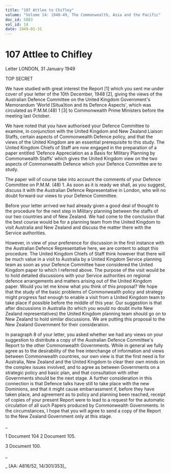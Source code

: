 ```yaml
---
title: "107 Attlee to Chifley"
volume: "Volume 14: 1948-49, The Commonwealth, Asia and the Pacific"
doc_id: 5883
vol_id: 14
date: 1949-01-31
---
```


# 107 Attlee to Chifley

Letter LONDON, 31 January 1949

TOP SECRET

We have studied with great interest the Report [1] which you sent me under cover of your letter of the 10th December, 1948 [2], giving the views of the Australian Defence Committee on the United Kingdom Government's Memorandum 'World [Situa]tion and its Defence Aspects', which was circulated as P.M.M.(48) 1 [3] to Commonwealth Prime Ministers before the meeting last October.

We have noted that you have authorised your Defence Committee to examine, in conjunction with the United Kingdom and New Zealand Liaison Staffs, certain aspects of Commonwealth Defence policy, and that the views of the United Kingdom are an essential prerequisite to this study. The United Kingdom Chiefs of Staff are now engaged in the preparation of a paper entitled 'Defence Appreciation as a Basis for Military Planning by Commonwealth Staffs' which gives the United Kingdom view on the two aspects of Commonwealth Defence which your Defence Committee are to study.

The paper will of course take into account the comments of your Defence Committee on P.M.M. (48) 1. As soon as it is ready we shall, as you suggest, discuss it with the Australian Defence Representative in London, who will no doubt forward our views to your Defence Committee.

Before your letter arrived we had already given a good deal of thought to the procedure for the next step in Military planning between the staffs of our two countries and of New Zealand. We had come to the conclusion that the best course would be for a planning team from the United Kingdom to visit Australia and New Zealand and discuss the matter there with the Service authorities.

However, in view of your preference for discussion in the first instance with the Australian Defence Representative here, we are content to adopt this procedure. The United Kingdom Chiefs of Staff think however that there will be much value in a visit to Australia by a United Kingdom Service planning team as soon as your Defence Committee have considered the United Kingdom paper to which I referred above. The purpose of the visit would be to hold detailed discussions with your Service authorities on regional defence arrangements and matters arising out of the United Kingdom paper. Would you let me know what you think of this proposal? We hope that the study of the basic problems of Commonwealth policy and strategy might progress fast enough to enable a visit from a United Kingdom team to take place if possible before the middle of this year. Our suggestion is that after discussions in Australia (to which you would no doubt invite New Zealand representatives) the United Kingdom planning team should go on to New Zealand to hold similar discussions. We are putting this proposal to the New Zealand Government for their consideration.

In paragraph 8 of your letter, you asked whether we had any views on your suggestion to distribute a copy of the Australian Defence Committee's Report to the other Commonwealth Governments. While in general we fully agree as to the desirability of the free interchange of information and views between Commonwealth countries, our own view is that the first need is for Australia, New Zealand and the United Kingdom to clear their own minds on the complex issues involved, and to agree as between Governments on a strategic policy and basic plan, and that consultation with other Governments should be the next stage. A further consideration in this connection is that Defence talks have still to take place with the new Dominions, and that it might cause embarrassment if, before they have taken place, and agreement as to policy and planning been reached, receipt of copies of your present Report were to lead to a request for the automatic circulation of all such Papers produced by Commonwealth Governments. In the circumstances, I hope that you will agree to send a copy of the Report to the New Zealand Government only at this stage.

_

1 Document 104 2 Document 105.

3 Document 100.

_

_ [AA: A816/52, 14/301/353]_
